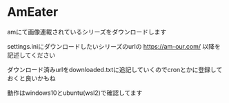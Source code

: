 # AmEater
amにて画像連載されているシリーズをダウンロードします

settings.iniにダウンロードしたいシリーズのurlの https://am-our.com/ 以降を記述してください

ダウンロード済みurlをdownloaded.txtに追記していくのでcronとかに登録しておくと良いかもね

動作はwindows10とubuntu(wsl2)で確認してます